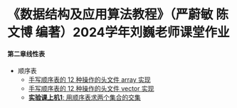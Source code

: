 # 《数据结构及应用算法教程》（严蔚敏 陈文博 编著）2024学年刘巍老师课堂作业

#### 第二章线性表

* 顺序表
  * [手写顺序表的 12 种操作的头文件 array 实现](https://github.com/serendipity565/CCNU-Data-Structures/blob/Windows2066/esp1/Sqlist_array.cpp)
  * [手写顺序表的 12 种操作的头文件 vector 实现](https://github.com/serendipity565/CCNU-Data-Structures/blob/Windows2066/esp1/Sqlist_vector.cpp)
  * [**实验课上机1**: 用顺序表求两个集合的交集](https://github.com/serendipity565/CCNU-Data-Structures/blob/Windows2066/esp1/SQListFunction.cpp)
